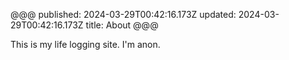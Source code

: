 @@@
published: 2024-03-29T00:42:16.173Z
updated: 2024-03-29T00:42:16.173Z
title: About
@@@

This is my life logging site.
I'm anon.
